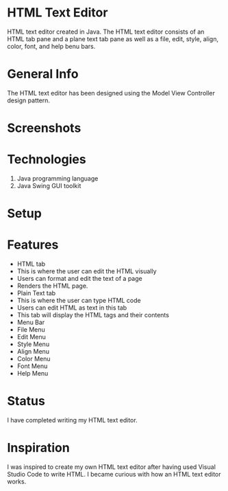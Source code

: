 # HTML Text Editor

HTML text editor created in Java. The HTML text editor consists of an HTML tab pane and a plane text tab pane as well as a file, edit, style, align, color, font, and help benu bars. 

# General Info 
The HTML text editor has been designed using the Model View Controller design pattern. 

# Screenshots 

# Technologies
1) Java programming language
2) Java Swing GUI toolkit

# Setup

# Features
* HTML tab
 * This is where the user can edit the HTML visually
 * Users can format and edit the text of a page
 * Renders the HTML page.
* Plain Text tab 
 * This is where the user can type HTML code
 * Users can edit HTML as text in this tab
 * This tab will display the HTML tags and their contents
* Menu Bar
 * File Menu 
 * Edit Menu
 * Style Menu
 * Align Menu
 * Color Menu
 * Font Menu
 * Help Menu

# Status
I have completed writing my HTML text editor.

# Inspiration
I was inspired to create my own HTML text editor after having used Visual Studio Code to write HTML. I became curious with how an HTML text editor works. 

